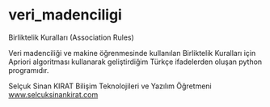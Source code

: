 # veri_madenciligi
Birliktelik Kuralları (Association Rules)

Veri madenciliği ve makine öğrenmesinde kullanılan Birliktelik Kuralları için Apriori algoritması kullanarak geliştirdiğim Türkçe ifadelerden oluşan python programıdır.

Selçuk Sinan KIRAT
Bilişim Teknolojileri ve Yazılım Öğretmeni
www.selcuksinankirat.com
